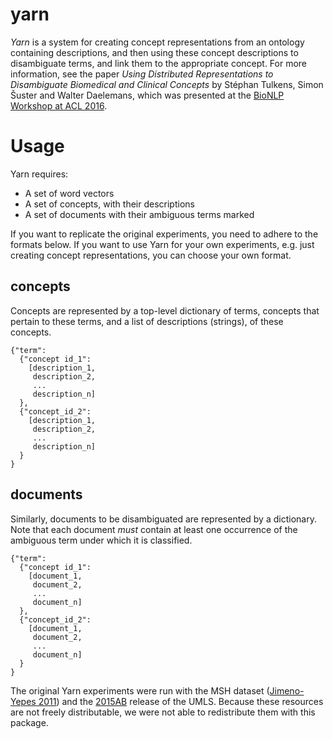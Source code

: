 # yarn

*Yarn* is a system for creating concept representations from an ontology containing descriptions, and then using these concept descriptions to disambiguate terms, and link them to the appropriate concept. For more information, see the paper _Using Distributed Representations to Disambiguate Biomedical and Clinical Concepts_ by Stéphan Tulkens, Simon Šuster and Walter Daelemans, which was presented at the [BioNLP Workshop at ACL 2016](http://www.aclweb.org/aclwiki/index.php?title=BioNLP_Workshop).

# Usage

Yarn requires:
- A set of word vectors
- A set of concepts, with their descriptions
- A set of documents with their ambiguous terms marked

If you want to replicate the original experiments, you need to adhere to the formats below. If you want to use Yarn for your own experiments, e.g. just creating concept representations, you can choose your own format.

## concepts

Concepts are represented by a top-level dictionary of terms, concepts that pertain to these terms, and a list of descriptions (strings), of these concepts.

```
{"term":
  {"concept id_1":
    [description_1,
     description_2,
     ...
     description_n]
  },
  {"concept_id_2":
    [description_1,
     description_2,
     ...
     description_n]
  }
}
```

## documents

Similarly, documents to be disambiguated are represented by a dictionary. Note that each document _must_ contain at least one occurrence of the ambiguous term under which it is classified.

```
{"term":
  {"concept id_1":
    [document_1,
     document_2,
     ...
     document_n]
  },
  {"concept_id_2":
    [document_1,
     document_2,
     ...
     document_n]
  }
}
```

The original Yarn experiments were run with the MSH dataset ([Jimeno-Yepes 2011](https://bmcbioinformatics.biomedcentral.com/articles/10.1186/1471-2105-12-223)) and the [2015AB](https://www.nlm.nih.gov/research/umls/licensedcontent/umlsarchives04.html) release of the UMLS. Because these resources are not freely distributable, we were not able to redistribute them with this package.
